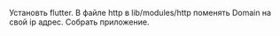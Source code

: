 Установть flutter.
В файле http в lib/modules/http поменять Domain на свой ip адрес.
Собрать приложение.